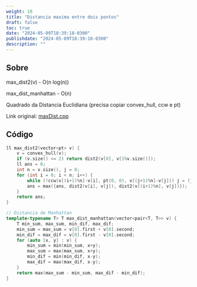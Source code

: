 ```yaml
---
weight: 10
title: "Distancia maxima entre dois pontos"
draft: false
toc: true
date: "2024-05-09T18:39:18-0300"
publishdate: "2024-05-09T18:39:18-0300"
description: ""
---
```


## Sobre
 max_dist2(v) - O(n log(n))

 max_dist_manhattan - O(n)



 Quadrado da Distancia Euclidiana (precisa copiar convex_hull, ccw e pt)

Link original: [maxDist.cpp](https://github.com/brunomaletta/Biblioteca/tree/master/Codigo/Problemas/maxDist.cpp)

## Código
```cpp
ll max_dist2(vector<pt> v) { 
	v = convex_hull(v);
	if (v.size() <= 2) return dist2(v[0], v[1%v.size()]);
	ll ans = 0;
	int n = v.size(), j = 0;
	for (int i = 0; i < n; i++) {
		while (!ccw(v[(i+1)%n]-v[i], pt(0, 0), v[(j+1)%n]-v[j])) j = (j+1)%n;
		ans = max({ans, dist2(v[i], v[j]), dist2(v[(i+1)%n], v[j])});
	}
	return ans;
}

// Distancia de Manhattan
template<typename T> T max_dist_manhattan(vector<pair<T, T>> v) {
	T min_sum, max_sum, min_dif, max_dif;
	min_sum = max_sum = v[0].first + v[0].second;
	min_dif = max_dif = v[0].first - v[0].second;
	for (auto [x, y] : v) {
		min_sum = min(min_sum, x+y);
		max_sum = max(max_sum, x+y);
		min_dif = min(min_dif, x-y);
		max_dif = max(max_dif, x-y);
	}
	return max(max_sum - min_sum, max_dif - min_dif);
}
```
